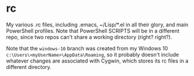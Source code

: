 # rc
My various .rc files, including .emacs, ~/Lisp/*.el in all their glory, and main PowerShell profiles.  Note that PowerShell SCRIPTS will be in a different repo, since two repos can't share a working directory (right? right?).

Note that the `windows-10` branch was created from my Windows 10 `c:\Users\<myUserName>\AppData\Roaming`, so it probably doesn't include whatever changes are associated with Cygwin, which stores its rc files in a different directory.

